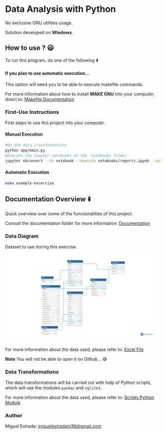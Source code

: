 # Data Analysis with Python

No exclusive GNU utilities usage.

Solution developed on **Windows**.

## How to use ? :smiley:

To run this program, do one of the following :arrow_down:

#### If you plan to use automatic execution...

This option will need you to be able to execute makefile commands.

For more information about how to install **MAKE GNU** into your computer, direct to: [Makefile Documentation](docs/Makefile.md)

### First-Use Instructions

First steps to use this project into your computer.

#### Manual Execution

```bash
#Do the data transformations
python app/main.py
#Execute the Jupyter notebooks at the 'notebooks folder'
jupyter nbconvert --to notebook --execute notebooks/reports.ipynb --output output/reports.ipynb
```

#### Automatic Execution

```bash
make example-excercise
```

## Documentation Overview :arrow_down:

Quick overview over some of the functionalities of this project.

Consult the documentation folder for more information: [Documentation](docs/)

### Data Diagram

Dataset to use during this exercise.

![Data Diagram Image](docs/Images/marked-diagram.jpg "Developed using DbDiagram.io")

For more information about the data used, please refer to: [Excel File](app/data/CarSalesDataForReports.xlsx)

**Note**
You will not be able to open it on Github... :sweat_smile:

### Data Transformations

The data transformations will be carried out with help of Python scripts, which will use the modules `pandas` and `sqlite3`.

For more information about the data used, please refer to: [Scripts Python Module](app/scripts/)

### Author

Miguel Estrada: [miguelestradam36@gmail.com](mailto:miguelestradam36@gmail.com)